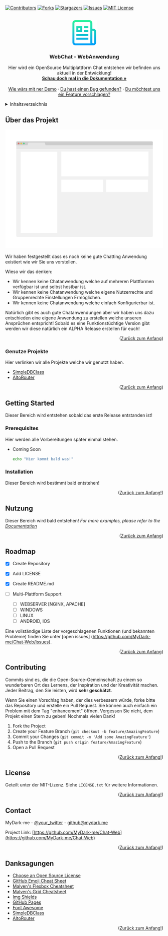 <div id="top"></div>
<!--
*** Thanks for checking out the Best-README-Template. If you have a suggestion
*** that would make this better, please fork the repo and create a pull request
*** or simply open an issue with the tag "enhancement".
*** Don't forget to give the project a star!
*** Thanks again! Now go create something AMAZING! :D
-->



<!-- PROJECT SHIELDS -->
<!--
*** I'm using markdown "reference style" links for readability.
*** Reference links are enclosed in brackets [ ] instead of parentheses ( ).
*** See the bottom of this document for the declaration of the reference variables
*** for contributors-url, forks-url, etc. This is an optional, concise syntax you may use.
*** https://www.markdownguide.org/basic-syntax/#reference-style-links
-->
[![Contributors][contributors-shield]][contributors-url]
[![Forks][forks-shield]][forks-url]
[![Stargazers][stars-shield]][stars-url]
[![Issues][issues-shield]][issues-url]
[![MIT License][license-shield]][license-url]


<!-- PROJECT LOGO -->
<br />
<div align="center">
  <a href="https://github.com/MyDark-me/Chat-Web">
    <img src="images/logo.png" alt="Logo" width="80" height="80">
  </a>

  <h3 align="center">WebChat - WebAnwendung</h3>

  <p align="center">
    Hier wird ein OpenSource Multiplattform Chat entstehen wir befinden uns aktuell in der Entwicklung!
    <br />
    <a href="https://github.com/MyDark-me/Chat-Web"><strong>Schau doch mal in die Dokumentation »</strong></a>
    <br />
    <br />
    <a href="https://github.com/MyDark-me/Chat-Web">Wie wärs mit ner Demo</a>
    ·
    <a href="https://github.com/MyDark-me/Chat-Web/issues">Du hast einen Bug gefunden?</a>
    ·
    <a href="https://github.com/MyDark-me/Chat-Web/issues">Du möchtest uns ein Feature vorschlagen?</a>
  </p>
</div>



<!-- TABLE OF CONTENTS -->
<details>
  <summary>Inhaltsverzeichnis</summary>
  <ol>
    <li>
      <a href="#über-das-projekt">Über das Projekt</a>
      <ul>
        <li><a href="#Genutzte-Projekte">Genutze Projekte</a></li>
      </ul>
    </li>
    <li>
      <a href="#getting-started">Getting Started</a>
      <ul>
        <li><a href="#vorraussetzungen">Vorraussetzungen</a></li>
        <li><a href="#installation">Installation</a></li>
      </ul>
    </li>
    <li><a href="#nutzung">Nutzung</a></li>
    <li><a href="#roadmap">Roadmap</a></li>
    <li><a href="#mitentwickler">Mitentwickler</a></li>
    <li><a href="#lizenz">Lizenz</a></li>
    <li><a href="#kontakt">Kontakt</a></li>
    <li><a href="#danksagungen">Danksagungen</a></li>
  </ol>
</details>



<!-- ABOUT THE PROJECT -->
## Über das Projekt

[![Product Name Screen Shot][product-screenshot]](https://mydark.me/github/webchat)

Wir haben festgestellt dass es noch keine gute Chatting Anwendung existiert wie wir Sie uns vorstellen. 

Wieso wir das denken:
* Wir kennen keine Chatanwendung welche auf mehreren Plattformen verfügbar ist und selbst hostbar ist. 
* Wir kennen keine Chatanwendung welche eigene Nutzerrechte und Gruppenrechte Einstellungen Ermöglichen. 
* Wir kennen keine Chatanwendung welche einfach Konfigurierbar ist. 

Natürlich gibt es auch gute Chatanwendungen aber wir haben uns dazu entschieden eine eigene Anwendung zu erstellen welche unseren Ansprüchen entspricht!
Sobald es eine Funktionstüchtige Version gibt werden wir diese natürlich ein ALPHA Release erstellen für euch!

<p align="right">(<a href="#top">Zurück zum Anfang</a>)</p>



### Genutze Projekte

Hier verlinken wir alle Projekte welche wir genutzt haben. 

* [SimpleDBClass](https://github.com/codewithmark/PHP-Simple-Database-Class)
* [AltoRouter](https://github.com/dannyvankooten/AltoRouter)


<p align="right">(<a href="#top">Zurück zum Anfang</a>)</p>



<!-- GETTING STARTED -->
## Getting Started

Dieser Bereich wird entstehen sobald das erste Release entstanden ist!

### Prerequisites

Hier werden alle Vorbereitungen später einmal stehen. 
* Coming Soon
  ```sh
  echo "Hier kommt bald was!"
  ```

### Installation

Dieser Bereich wird bestimmt bald entstehen!

<p align="right">(<a href="#top">Zurück zum Anfang!</a>)</p>



<!-- USAGE EXAMPLES -->
## Nutzung

Dieser Bereich  wird bald entstehen!
_For more examples, please refer to the [Documentation](https://example.com)_

<p align="right">(<a href="#top">Zurück zum Anfang</a>)</p>



<!-- ROADMAP -->
## Roadmap

- [x] Create Repository
- [x] Add LICENSE
- [X] Create README.md

- [ ] Multi-Plattform Support
    - [ ] WEBSERVER [NGINX, APACHE]
    - [ ] WINDOWS
    - [ ] LINUX
    - [ ] ANDROID, IOS

Eine vollständige Liste der vorgeschlagenen Funktionen (und bekannten Probleme) finden Sie unter [open issues] (https://github.com/MyDark-me/Chat-Web/issues).

<p align="right">(<a href="#top">Zurück zum Anfang</a>)</p>



<!-- CONTRIBUTING -->
## Contributing

Commits sind es, die die Open-Source-Gemeinschaft zu einem so wunderbaren Ort des Lernens, der Inspiration und der Kreativität machen. Jeder Beitrag, den Sie leisten, wird **sehr geschätzt**.

Wenn Sie einen Vorschlag haben, der dies verbessern würde, forke bitte das Repository und erstelle ein Pull Request. Sie können auch einfach ein Problem mit dem Tag "enhancement" öffnen.
Vergessen Sie nicht, dem Projekt einen Stern zu geben! Nochmals vielen Dank!

1. Fork the Project
2. Create your Feature Branch (`git checkout -b feature/AmazingFeature`)
3. Commit your Changes (`git commit -m 'Add some AmazingFeature'`)
4. Push to the Branch (`git push origin feature/AmazingFeature`)
5. Open a Pull Request

<p align="right">(<a href="#top">Zurück zum Anfang!</a>)</p>



<!-- LICENSE -->
## License

Geteilt unter der MIT-Lizenz. Siehe `LICENSE.txt` für weitere Informationen.

<p align="right">(<a href="#top">Zurück zum Anfang!</a>)</p>



<!-- CONTACT -->
## Contact

MyDark-me - [@your_twitter](https://twitter.com/mydark.me) - github@mydark.me

Project Link: [https://github.com/MyDark-me/Chat-Web](https://github.com/MyDark-me/Chat-Web)

<p align="right">(<a href="#top">Zurück zum Anfang!</a>)</p>



<!-- ACKNOWLEDGMENTS -->
## Danksagungen

* [Choose an Open Source License](https://choosealicense.com)
* [GitHub Emoji Cheat Sheet](https://www.webpagefx.com/tools/emoji-cheat-sheet)
* [Malven's Flexbox Cheatsheet](https://flexbox.malven.co/)
* [Malven's Grid Cheatsheet](https://grid.malven.co/)
* [Img Shields](https://shields.io)
* [GitHub Pages](https://pages.github.com)
* [Font Awesome](https://fontawesome.com)
* [SimpleDBClass](https://github.com/codewithmark/PHP-Simple-Database-Class)
* [AltoRouter](https://github.com/dannyvankooten/AltoRouter)

<p align="right">(<a href="#top">Zurück zum Anfang!</a>)</p>



<!-- MARKDOWN LINKS & IMAGES -->
<!-- https://www.markdownguide.org/basic-syntax/#reference-style-links -->
[contributors-shield]: https://img.shields.io/github/contributors/MyDark-me/Chat-Web.svg?style=for-the-badge
[contributors-url]: https://github.com/MyDark-me/Chat-Web/graphs/contributors
[forks-shield]: https://img.shields.io/github/forks/MyDark-me/Chat-Web.svg?style=for-the-badge
[forks-url]: https://github.com/MyDark-me/Chat-Web/network/members
[stars-shield]: https://img.shields.io/github/stars/MyDark-me/Chat-Web.svg?style=for-the-badge
[stars-url]: https://github.com/MyDark-me/Chat-Web/stargazers
[issues-shield]: https://img.shields.io/github/issues/MyDark-me/Chat-Web.svg?style=for-the-badge
[issues-url]: https://github.com/MyDark-me/Chat-Web/issues
[license-shield]: https://img.shields.io/github/license/MyDark-me/Chat-Web.svg?style=for-the-badge
[license-url]: https://github.com/MyDark-me/Chat-Web/blob/main/LICENSE
[product-screenshot]: images/screenshot.png
